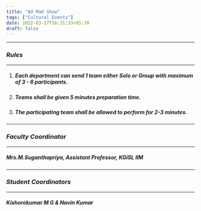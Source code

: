 ```yaml
---
title: "Ad Mad Show"
tags: ["Cultural Events"]
date: 2022-03-27T16:31:33+05:30
draft: false
---
```

***
### ***Rules***
***
1. ##### Each department can send 1 team either Solo or Group with maximum of 3 - 6 participants.
2. ##### Teams shall be given 5 minutes preparation time.
3. ##### The participating team shall be allowed to perform for 2-3 minutes.

***
### ***Faculty Coordinator***
***
##### Mrs.M.Suganthapriya, Assistant Professor, KGiSL IIM

***
### ***Student Coordinators***
***
##### Kishorekumar M G & Navin Kumar



